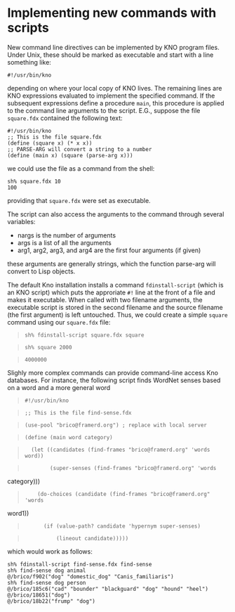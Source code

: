 # Implementing new commands with scripts

New command line directives can be implemented by KNO program files.
Under Unix, these should be marked as executable and start with a line
something like:

    
    
    #!/usr/bin/kno
    

depending on where your local copy of KNO lives. The remaining lines are
KNO expressions evaluated to implement the specified command. If the
subsequent expressions define a procedure `main`, this procedure is applied to
the command line arguments to the script. E.G., suppose the file `square.fdx`
contained the following text:

    
    
    #!/usr/bin/kno
    ;; This is the file square.fdx
    (define (square x) (* x x))
    ;; PARSE-ARG will convert a string to a number
    (define (main x) (square (parse-arg x)))
    

we could use the file as a command from the shell:

    
    
    sh% square.fdx 10
    100
    

providing that `square.fdx` were set as executable.

The script can also access the arguments to the command through several
variables:

  * nargs is the number of arguments
  * args is a list of all the arguments
  * arg1, arg2, arg3, and arg4 are the first four arguments (if given)

these arguments are generally strings, which the function parse-arg will
convert to Lisp objects.

The default Kno installation installs a command `fdinstall-script` (which
is an KNO script) which puts the approriate `#!` line at the front of a
file and makes it executable. When called with two filename arguments, the
executable script is stored in the second filename and the source filename
(the first argument) is left untouched. Thus, we could create a simple
`square` command using our `square.fdx` file:

>

>     sh% fdinstall-script square.fdx square

>     sh% square 2000

>     4000000

>  

Slighly more complex commands can provide command-line access Kno
databases. For instance, the following script finds WordNet senses based on a
word and a more general word

>

>     #!/usr/bin/kno

>     ;; This is the file find-sense.fdx

>     (use-pool "brico@framerd.org") ; replace with local server

>     (define (main word category)

>       (let ((candidates (find-frames "brico@framerd.org" 'words word))

>             (super-senses (find-frames "brico@framerd.org" 'words
category)))

>         (do-choices (candidate (find-frames "brico@framerd.org" 'words
word1))

>           (if (value-path? candidate 'hypernym super-senses)

>               (lineout candidate)))))

>  

which would work as follows:

    
    
    sh% fdinstall-script find-sense.fdx find-sense
    sh% find-sense dog animal
    @/brico/f902("dog" "domestic_dog" "Canis_familiaris")
    sh% find-sense dog person
    @/brico/185c6("cad" "bounder" "blackguard" "dog" "hound" "heel")
    @/brico/18651("dog")
    @/brico/18b22("frump" "dog")
    

